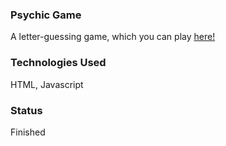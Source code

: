 ### Psychic Game
A letter-guessing game, which you can play [here!](https://lscooper.github.io/Psychic-Game/)

### Technologies Used
HTML, Javascript

### Status
Finished
